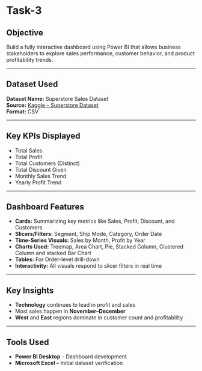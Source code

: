 # Task-3

## Objective
Build a fully interactive dashboard using Power BI that allows business stakeholders to explore sales performance, customer behavior, and product profitability trends.

---

## Dataset Used
**Dataset Name:** Superstore Sales Dataset  
**Source:** [Kaggle – Superstore Dataset](https://www.kaggle.com/datasets/vivek468/superstore-dataset-final)  
**Format:** CSV

---

## Key KPIs Displayed
- Total Sales
- Total Profit
- Total Customers (Distinct)
- Total Discount Given
- Monthly Sales Trend
- Yearly Profit Trend
---

## Dashboard Features
- **Cards:** Summarizing key metrics like Sales, Profit, Discount, and Customers
- **Slicers/Filters:** Segment, Ship Mode, Category, Order Date
- **Time-Series Visuals:** Sales by Month, Profit by Year
- **Charts Used:** Treemap, Area Chart, Pie, Stacked Column, Clustered Column and stacked Bar Chart
- **Tables:** For Order-level drill-down
- **Interactivity:** All visuals respond to slicer filters in real time

---

## Key Insights
- **Technology** continues to lead in profit and sales
- Most sales happen in  **November–December**
- **West** and **East** regions dominate in customer count and profitability

---

## Tools Used
- **Power BI Desktop** – Dashboard development
- **Microsoft Excel** – Initial dataset verification

